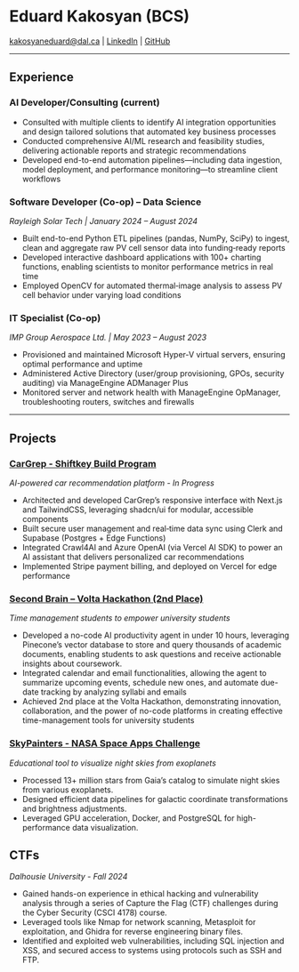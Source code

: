 # Eduard Kakosyan (BCS)

[kakosyaneduard@dal.ca](mailto:kakosyaneduard@dal.ca) | [LinkedIn](https://linkedin.com/in/eduard-kakosyan) | [GitHub](https://github.com/EduardKakosyan)  

---

## Experience  

### AI Developer/Consulting (current)
- Consulted with multiple clients to identify AI integration opportunities and design tailored solutions that automated key business processes
- Conducted comprehensive AI/ML research and feasibility studies, delivering actionable reports and strategic recommendations
- Developed end-to-end automation pipelines—including data ingestion, model deployment, and performance monitoring—to streamline client workflows

### Software Developer (Co-op) – Data Science  
*Rayleigh Solar Tech | January 2024 – August 2024*  
- Built end-to-end Python ETL pipelines (pandas, NumPy, SciPy) to ingest, clean and aggregate raw PV cell sensor data into funding‑ready reports
- Developed interactive dashboard applications with 100+ charting functions, enabling scientists to monitor performance metrics in real time
- Employed OpenCV for automated thermal‑image analysis to assess PV cell behavior under varying load conditions

### IT Specialist (Co-op)  
*IMP Group Aerospace Ltd. | May 2023 – August 2023*  
- Provisioned and maintained Microsoft Hyper‑V virtual servers, ensuring optimal performance and uptime
- Administered Active Directory (user/group provisioning, GPOs, security auditing) via ManageEngine ADManager Plus
- Monitored server and network health with ManageEngine OpManager, troubleshooting routers, switches and firewalls

---


## Projects  

### [CarGrep - Shiftkey Build Program](https://www.cargrep.com)
*AI-powered car recommendation platform - In Progress*  
- Architected and developed CarGrep’s responsive interface with Next.js and TailwindCSS, leveraging shadcn/ui for modular, accessible components
- Built secure user management and real‑time data sync using Clerk and Supabase (Postgres + Edge Functions)
- Integrated Crawl4AI and Azure OpenAI (via Vercel AI SDK) to power an AI assistant that delivers personalized car recommendations
- Implemented Stripe payment billing, and deployed on Vercel for edge performance


### [Second Brain – Volta Hackathon (2nd Place)](https://github.com/EduardKakosyan/volta_hackathon)
*Time management students to empower university students*
- Developed a no-code AI productivity agent in under 10 hours, leveraging Pinecone’s vector database to store and
query thousands of academic documents, enabling students to ask questions and receive actionable insights about
coursework.
- Integrated calendar and email functionalities, allowing the agent to summarize upcoming events, schedule new ones,
and automate due-date tracking by analyzing syllabi and emails
- Achieved 2nd place at the Volta Hackathon, demonstrating innovation, collaboration, and the power of no-code
platforms in creating effective time-management tools for university students


### [SkyPainters - NASA Space Apps Challenge](https://skypainter.fly.dev)  
*Educational tool to visualize night skies from exoplanets*  
- Processed 13+ million stars from Gaia’s catalog to simulate night skies from various exoplanets.  
- Designed efficient data pipelines for galactic coordinate transformations and brightness adjustments.  
- Leveraged GPU acceleration, Docker, and PostgreSQL for high-performance data visualization.  

## CTFs
*Dalhousie University - Fall 2024*
- Gained hands-on experience in ethical hacking and vulnerability analysis through a series of Capture the Flag (CTF) challenges during the Cyber Security (CSCI 4178) course.
- Leveraged tools like Nmap for network scanning, Metasploit for exploitation, and Ghidra for reverse engineering binary files.
- Identified and exploited web vulnerabilities, including SQL injection and XSS, and secured access to systems using protocols such as SSH and FTP.

<!--
**EduardKakosyan/EduardKakosyan** is a ✨ _special_ ✨ repository because its `README.md` (this file) appears on your GitHub profile.

Here are some ideas to get you started:

- 🔭 I’m currently working on ...
- 🌱 I’m currently learning ...
- 👯 I’m looking to collaborate on ...
- 🤔 I’m looking for help with ...
- 💬 Ask me about ...
- 📫 How to reach me: ...
- 😄 Pronouns: ...
- ⚡ Fun fact: ...
-->
